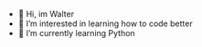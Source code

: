 - 👋 Hi, im Walter
- 👀 I’m interested in learning how to code better
- 🌱 I’m currently learning Python


